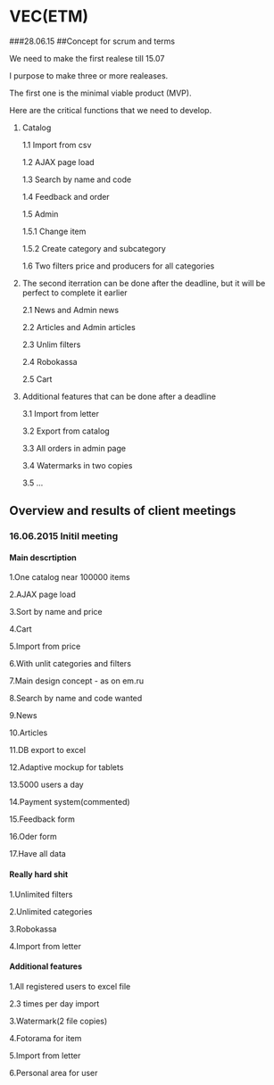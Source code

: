 # VEC(ETM)

###28.06.15
##Concept for scrum and terms

We need to make the first realese till 15.07

I purpose to make three or more realeases. 

The first one is the minimal viable product (MVP). 

Here are the critical functions that we need to develop.

1. Catalog

	
	1.1 Import from csv
	
	1.2 AJAX page load
	
	1.3 Search by name and code
	
	1.4 Feedback and order
	
	1.5 Admin 
		
	 1.5.1 Change item
	 
	 1.5.2 Create category and subcategory
	 
	1.6 Two filters price and producers for all 	categories
	
2. The second iterration can be done after the deadline, but it will be perfect to complete it earlier

	2.1 News and Admin news
	
	2.2 Articles and Admin articles
	
	2.3 Unlim filters
	
	2.4 Robokassa
	
	2.5 Cart
	
3. Additional features that can be done after a deadline

	3.1 Import from letter
	
	3.2 Export from catalog
	
	3.3 All orders in admin page
	
	3.4 Watermarks in two copies
	
	3.5 ...

## Overview and results of client meetings

### 16.06.2015 Initil meeting

#### Main descrtiption
1.One catalog near 100000 items

2.AJAX page load

3.Sort by name and price

4.Cart

5.Import from price

6.With unlit categories and filters

7.Main design concept - as on em.ru

8.Search by name and code wanted

9.News

10.Articles

11.DB export to excel 

12.Adaptive mockup for tablets

13.5000 users a day

14.Payment system(commented)

15.Feedback form

16.Oder form

17.Have all data


#### Really hard shit
1.Unlimited filters

2.Unlimited categories

3.Robokassa

4.Import from letter


#### Additional features
1.All registered users to excel file

2.3 times per day import

3.Watermark(2 file copies)

4.Fotorama for item

5.Import from letter

6.Personal area for user








